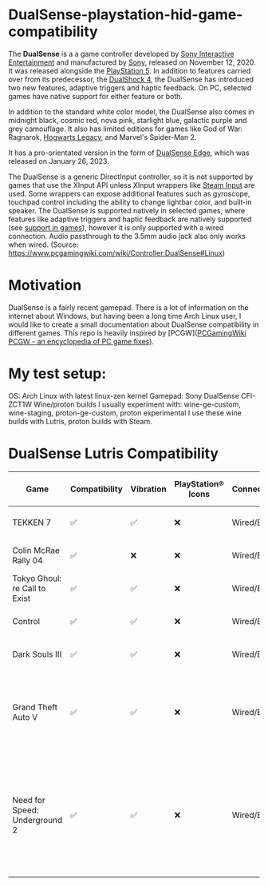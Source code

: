 # DualSense-playstation-hid-game-compatibility

The **DualSense** is a a game controller developed by [Sony Interactive Entertainment](https://www.pcgamingwiki.com/wiki/Company:Sony_Interactive_Entertainment "Company:Sony Interactive Entertainment") and manufactured by [Sony](https://www.pcgamingwiki.com/wiki/Company:Sony "Company:Sony"), released on November 12, 2020. It was released alongside the [PlayStation 5](https://www.pcgamingwiki.com/wiki/Emulation:PlayStation_5 "Emulation:PlayStation 5").
In addition to features carried over from its predecessor, the [DualShock 4](https://www.pcgamingwiki.com/wiki/Controller:DualShock_4 "Controller:DualShock 4"), the DualSense has introduced two new features, adaptive triggers and haptic feedback. On PC, selected games have native support for either feature or both.

In addition to the standard white color model, the DualSense also comes in midnight black, cosmic red, nova pink, starlight blue, galactic purple and grey camouflage. It also has limited editions for games like God of War: Ragnarok, [Hogwarts Legacy](https://www.pcgamingwiki.com/wiki/Hogwarts_Legacy "Hogwarts Legacy"), and Marvel's Spider-Man 2.

It has a pro-orientated version in the form of [DualSense Edge](https://www.pcgamingwiki.com/wiki/Controller:DualSense_Edge "Controller:DualSense Edge"), which was released on January 26, 2023.

The DualSense is a generic DirectInput controller, so it is not supported by games that use the XInput API unless XInput wrappers like [Steam Input](https://www.pcgamingwiki.com/wiki/Steam_Input "Steam Input") are used. Some wrappers can expose additional features such as gyroscope, touchpad control including the ability to change lightbar color, and built-in speaker. The DualSense is supported natively in selected games, where features like adaptive triggers and haptic feedback are natively supported (see [support in games](https://www.pcgamingwiki.com/wiki/Controller:DualSense#Support_in_games)), however it is only supported with a wired connection. Audio passthrough to the 3.5mm audio jack also only works when wired.
(Source: https://www.pcgamingwiki.com/wiki/Controller:DualSense#Linux)

# Motivation

DualSense is a fairly recent gamepad. There is a lot of information on the internet about Windows, but having been a long time Arch Linux user, I would like to create a small documentation about DualSense compatibility in different games.  This repo is heavily inspired by [PCGW]([PCGamingWiki PCGW - an encyclopedia of PC game fixes](https://www.pcgamingwiki.com/wiki/Home)). 

# My test setup:

OS: Arch Linux with latest linux-zen kernel
Gamepad: Sony DualSense CFI-ZCT1W
Wine/proton builds I usually experiment with: wine-ge-custom, wine-staging, proton-ge-custom,  proton experimental
I use these wine builds with Lutris, proton builds with Steam.

# DualSense Lutris Compatibility

| Game                          | Compatibility | Vibration | PlayStation® Icons | Connection | Initial Release Date | Notes                                                                                                                                                                                                                                 |
| ----------------------------- | ------------- | --------- | ------------------ | ---------- | -------------------- | ------------------------------------------------------------------------------------------------------------------------------------------------------------------------------------------------------------------------------------- |
| TEKKEN 7                      | ✅             | ✅         | ❌                  | Wired/BT   | 18. February 2015    | Working as intended.                                                                                                                                                                                                                  |
| Colin McRae Rally 04          | ✅             | ❌         | ❌                  | Wired/BT   | 2. April 2004        | Working as intended.                                                                                                                                                                                                                  |
| Tokyo Ghoul: re Call to Exist | ✅             | ✅         | ❌                  | Wired/BT   | 15. November 2019    | Working as intended.                                                                                                                                                                                                                  |
| Control                       | ✅             | ✅         | ❌                  | Wired/BT   | 27. August 2019      | Working as intended.                                                                                                                                                                                                                  |
| Dark Souls III                | ✅             | ✅         | ❌                  | Wired/BT   | 24. March 2016       | Working as intended.                                                                                                                                                                                                                  |
| Grand Theft Auto V            | ✅             | ✅         | ❌                  | Wired/BT   | 17. September 2013   | Crashes the game for some reason when touchpad button pressed.                                                                                                                                                                        |
| Need for Speed: Underground 2 | ✅             | ✅         | ❌                  | Wired/BT   | 9. November 2004     | Motion controls taking over joypad controls: [Requires disabling the motion control rules](https://wiki.archlinux.org/title/Gamepad#Motion_controls_taking_over_joypad_controls_and/or_causing_unintended_input_with_joypad_controls) |


